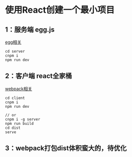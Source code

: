# 使用React创建一个最小项目 

## 1：服务端 egg.js

[egg相关](https://juejin.im/post/5e2a6215e51d454d50351f9b)

```
cd server
cnpm i
npm run dev
```

## 2：客户端 react全家桶

[webpack相关](https://www.cnblogs.com/raion/p/8053799.html)
```
cd client
cnpm i
npm run dev

// or
cnpm i -g server
npm run build
cd dist
serve
```

## 3：webpack打包dist体积蛮大的，待优化